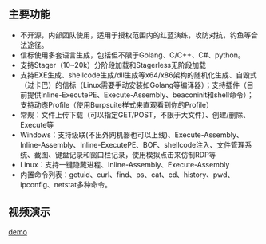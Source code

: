 ## 主要功能
- 不开源，内部团队使用，适用于授权范围内的红蓝演练，攻防对抗，钓鱼等合法途径。
- 信标使用多套语言生成，包括但不限于Golang、C/C++、C#、python。
- 支持Stager（10~20k）分阶段加载和Stagerless无阶段加载
- 支持EXE生成、shellcode生成/dll生成等x64/x86架构的随机化生成、自毁式（过卡巴）的信标（Linux需要手动安装如Golang等编译器）；支持插件（目前提供inline-ExecutePE、Execute-Assembly、beaconinit和shell命令）；支持动态Profile（使用Burpsuite样式来直观看到你的Profile）
- 常规：文件上传下载（可以指定GET/POST，不限于大文件）、创建/删除、Execute等
- Windows：支持级联(不出外网机器也可以上线)、Execute-Assembly、Inline-Assembly、Inline-ExecutePE、BOF、shellcode注入、文件管理系统、截图、键盘记录和窗口栏记录，使用模拟点击来仿制RDP等
- Linux：支持一键隐藏进程、Inline-Assembly、Execute-Assembly
- 内置命令列表：getuid、curl、find、ps、cat、cd、history、pwd、ipconfig、netstat多种命令。

## 视频演示

[demo](https://github.com/joker-xiaoyan/Cat2d0g/blob/main/C2-demo.mp4)
